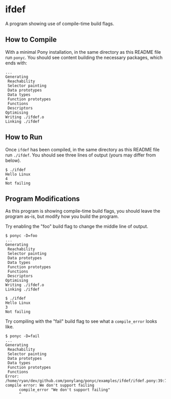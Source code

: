 # ifdef

A program showing use of compile-time build flags.

## How to Compile

With a minimal Pony installation, in the same directory as this README file run `ponyc`. You should see content building the necessary packages, which ends with:

```console
...
Generating
 Reachability
 Selector painting
 Data prototypes
 Data types
 Function prototypes
 Functions
 Descriptors
Optimising
Writing ./ifdef.o
Linking ./ifdef
```

## How to Run

Once `ifdef` has been compiled, in the same directory as this README file run `./ifdef`. You should see three lines of output (yours may differ from below).

```console
$ ./ifdef 
Hello Linux
4
Not failing
```

## Program Modifications

As this program is showing compile-time build flags, you should leave the program as-is, but modify how you build the program.

Try enabling the "foo" build flag to change the middle line of output.

```console
$ ponyc -D=foo
...
Generating
 Reachability
 Selector painting
 Data prototypes
 Data types
 Function prototypes
 Functions
 Descriptors
Optimising
Writing ./ifdef.o
Linking ./ifdef
```

```console
$ ./ifdef 
Hello Linux
3
Not failing
```

Try compiling with the "fail" build flag to see what a `compile_error` looks like.

```console
$ ponyc -D=fail
...
Generating
 Reachability
 Selector painting
 Data prototypes
 Data types
 Function prototypes
 Functions
Error:
/home/ryan/dev/github.com/ponylang/ponyc/examples/ifdef/ifdef.pony:39:7: compile error: We don't support failing
      compile_error "We don't support failing"
      ^
```

